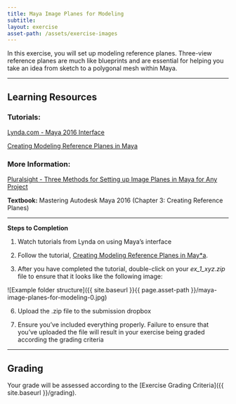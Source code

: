 ```yaml
---
title: Maya Image Planes for Modeling
subtitle: 
layout: exercise
asset-path: /assets/exercise-images
---
```


In this exercise, you will set up modeling reference planes. Three-view reference planes are much like blueprints and are essential for helping you take an idea from sketch to a polygonal mesh within Maya.

* * *

## Learning Resources

### Tutorials:

[Lynda.com - Maya 2016 Interface](http://www.lynda.com/Maya-tutorials/Overview-Maya-interface/370380/413182-4.html)

[Creating Modeling Reference Planes in Maya](https://docs.google.com/document/d/10lqkDYPs3Qx6IcH6Z25TYVpU7M85QtxQMJ0P6VoBHwg/edit)

### More Information:

[Pluralsight - Three Methods for Setting up Image Planes in Maya for Any Project](http://blog.digitaltutors.com/setting-up-image-planes-in-maya/)

**Textbook:** Mastering Autodesk Maya 2016 (Chapter 3: Creating Reference Planes)

* * *

**Steps to Completion**

1) Watch tutorials from Lynda on using Maya’s interface

2) Follow the tutorial, [Creating Modeling Reference Planes in May*a](https://docs.google.com/document/d/1IS2te9ZnpywXrXxbYN-3mbyK20YfAaePblz-CMXpfMY/edit?usp=sharing).

3) After you have completed the tutorial, double-click on your _ex_1_xyz.zip_ file to ensure that it looks like the following image:

![Example folder structure]({{ site.baseurl }}{{ page.asset-path }}/maya-image-planes-for-modeling-0.jpg)

6) Upload the .zip file to the submission dropbox

7) Ensure you’ve included everything properly. Failure to ensure that you’ve uploaded the file will result in your exercise being graded according the grading criteria

* * *

## Grading
Your grade will be assessed according to the [Exercise Grading Criteria]({{ site.baseurl }}/grading). 
